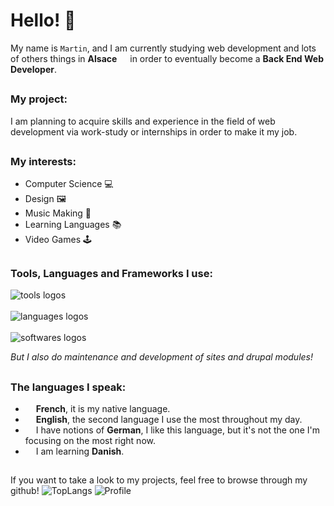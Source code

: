 # Hello! 👋
My name is `Martin`, and I am currently studying web development and lots of others things in **Alsace** <img src="https://cdn-icons-png.flaticon.com/512/197/197560.png" width="13"/> in order to eventually become a **Back End Web Developer**.

<h2></h2>

### My project:
I am planning to acquire skills and experience in the field of web development via work-study or internships in order to make it my job.

<h2></h2>

### My interests:
- Computer Science 💻
- Design 🖼️
- Music Making 🎷
- Learning Languages 📚
- Video Games 🕹️

<h2></h2>

### Tools, Languages and Frameworks I use:
  
  <img src="https://skillicons.dev/icons?i=git,github,vercel,wordpress,vscode,electron,bots" alt="tools logos" /><br><br>
  <img src="https://skillicons.dev/icons?i=html,css,js,nodejs,deno,nuxtjs,php,mysql,python,rust" alt="languages logos" /><br><br>
  <img src="https://skillicons.dev/icons?i=ps,ai,figma,discord" alt="softwares logos" />

*But I also do maintenance and development of sites and drupal modules!*

<h2></h2>


### The languages I speak:
- <img src="https://cdn-icons-png.flaticon.com/512/197/197560.png" width="13"/> **French**, it is my native language.
- <img src="https://cdn-icons-png.flaticon.com/512/197/197374.png" width="13"/> **English**, the second language I use the most throughout my day.
- <img src="https://cdn-icons-png.flaticon.com/512/4628/4628643.png" width="13"/> I have notions of **German**, I like this language, but it's not the one I'm focusing on the most right now.
- <img src="https://cdn-icons-png.flaticon.com/512/4854/4854950.png" width="13"/> I am learning **Danish**.

<h2></h2>
If you want to take a look to my projects, feel free to browse through my github!

<img alt="TopLangs" src="https://github-readme-stats.vercel.app/api/top-langs/?username=MartinPJB&layout=compact&theme=dark&hide_border=true">
<img alt="Profile" src="https://github-readme-stats.vercel.app/api?username=MartinPJB&layout=compact&theme=dark&hide_border=true">

